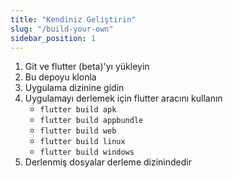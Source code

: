 ```yaml
---
title: "Kendiniz Geliştirin"
slug: "/build-your-own"
sidebar_position: 1
---
```


1. Git ve flutter (beta)'yı yükleyin
2. Bu depoyu klonla
3. Uygulama dizinine gidin
4. Uygulamayı derlemek için flutter aracını kullanın
   * `flutter build apk`
   * `flutter build appbundle`
   * `flutter build web`
   * `flutter build linux`
   * `flutter build windows`
5. Derlenmiş dosyalar derleme dizinindedir

